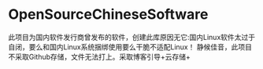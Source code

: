 # OpenSourceChineseSoftware
此项目为国内软件发行商曾发布的软件，创建此库原因无它:国内Linux软件太过于自闭，要么和国内Linux系统捆绑使用要么干脆不适配Linux！
   静候佳音，此项目不采取Github存储，文件无法打上。采取博客引导+云存储+
